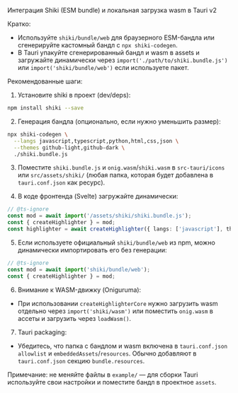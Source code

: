 Интеграция Shiki (ESM bundle) и локальная загрузка wasm в Tauri v2

Кратко:

- Используйте `shiki/bundle/web` для браузерного ESM-бандла или сгенерируйте кастомный бандл с `npx shiki-codegen`.
- В Tauri упакуйте сгенерированный бандл и wasm в assets и загружайте динамически через `import('./path/to/shiki.bundle.js')` или `import('shiki/bundle/web')` если используете пакет.

Рекомендованные шаги:

1. Установите shiki в проект (dev/deps):

```bash
npm install shiki --save
```

2. Генерация бандла (опционально, если нужно уменьшить размер):

```bash
npx shiki-codegen \
  --langs javascript,typescript,python,html,css,json \
  --themes github-light,github-dark \
  ./shiki.bundle.js
```

3. Поместите `shiki.bundle.js` и `onig.wasm`/`shiki.wasm` в `src-tauri/icons` или `src/assets/shiki/` (любая папка, которая будет добавлена в `tauri.conf.json` как ресурс).

4. В коде фронтенда (Svelte) загружайте динамически:

```ts
// @ts-ignore
const mod = await import('/assets/shiki/shiki.bundle.js');
const { createHighlighter } = mod;
const highlighter = await createHighlighter({ langs: ['javascript'], themes: ['github-dark'] });
```

5. Если используете официальный `shiki/bundle/web` из npm, можно динамически импортировать его без генерации:

```ts
// @ts-ignore
const mod = await import('shiki/bundle/web');
const { createHighlighter } = mod;
```

6. Внимание к WASM-движку (Oniguruma):

- При использовании `createHighlighterCore` нужно загрузить wasm отдельно через `import('shiki/wasm')` или поместить `onig.wasm` в ассеты и загрузить через `loadWasm()`.

7. Tauri packaging:

- Убедитесь, что папка с бандлом и wasm включена в `tauri.conf.json` `allowlist` и `embeddedAssets`/`resources`. Обычно добавляют в `tauri.conf.json` секцию `bundle.resources`.

Примечание: не меняйте файлы в `example/` — для сборки Tauri используйте свои настройки и поместите бандл в проектное `assets`.
